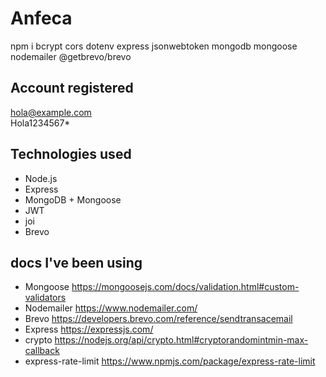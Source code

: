# Anfeca
npm i bcrypt cors dotenv express jsonwebtoken mongodb mongoose nodemailer @getbrevo/brevo

## Account registered
hola@example.com  
Hola1234567*

## Technologies used
- Node.js
- Express
- MongoDB + Mongoose
- JWT
- joi
- Brevo

## docs I've been using
- Mongoose 
  https://mongoosejs.com/docs/validation.html#custom-validators
- Nodemailer 
  https://www.nodemailer.com/
- Brevo 
  https://developers.brevo.com/reference/sendtransacemail
- Express
  https://expressjs.com/
- crypto https://nodejs.org/api/crypto.html#cryptorandomintmin-max-callback
- express-rate-limit https://www.npmjs.com/package/express-rate-limit

